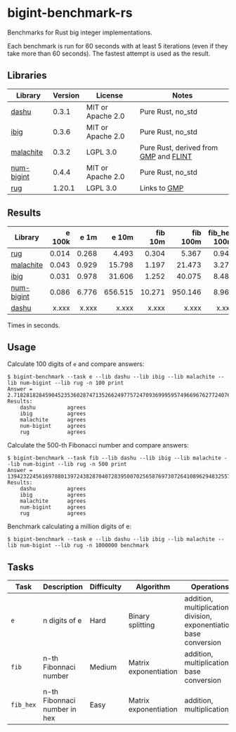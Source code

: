 # bigint-benchmark-rs

Benchmarks for Rust big integer implementations.

Each benchmark is run for 60 seconds with at least 5 iterations (even if they take more than 60 seconds).
The fastest attempt is used as the result.

## Libraries

| Library                                           | Version | License           | Notes                                                                                    |
|---------------------------------------------------|---------|-------------------|------------------------------------------------------------------------------------------|
| [dashu](https://crates.io/crates/dashu)           | 0.3.1   | MIT or Apache 2.0 | Pure Rust, no_std                                                                        |
| [ibig](https://crates.io/crates/ibig)             | 0.3.6   | MIT or Apache 2.0 | Pure Rust, no_std                                                                        |
| [malachite](https://crates.io/crates/malachite)   | 0.3.2   | LGPL 3.0          | Pure Rust, derived from [GMP](https://gmplib.org) and [FLINT](https://www.flintlib.org/) |
| [num-bigint](https://crates.io/crates/num-bigint) | 0.4.4   | MIT or Apache 2.0 | Pure Rust, no_std                                                                        |
| [rug](https://crates.io/crates/rug)               | 1.20.1  | LGPL 3.0          | Links to [GMP](https://gmplib.org/)                                                      |

## Results

| Library                                           | e 100k |  e 1m |   e 10m | fib 10m | fib 100m | fib_hex 100m |
|---------------------------------------------------|-------:|------:|--------:|--------:|---------:|-------------:|
| [rug](https://crates.io/crates/rug)               |  0.014 | 0.268 |   4.493 |   0.304 |    5.367 |        0.949 |
| [malachite](https://crates.io/crates/malachite)   |  0.043 | 0.929 |  15.798 |   1.197 |   21.473 |        3.270 |
| [ibig](https://crates.io/crates/ibig)             |  0.031 | 0.978 |  31.606 |   1.252 |   40.075 |        8.485 |
| [num-bigint](https://crates.io/crates/num-bigint) |  0.086 | 6.776 | 656.515 |  10.271 |  950.146 |        8.967 |
| [dashu](https://crates.io/crates/dashu)           |  x.xxx | x.xxx |   x.xxx |   x.xxx |    x.xxx |        x.xxx |

Times in seconds.

## Usage

Calculate 100 digits of `e` and compare answers:
```
$ bigint-benchmark --task e --lib dashu --lib ibig --lib malachite --lib num-bigint --lib rug -n 100 print
Answer = 2.718281828459045235360287471352662497757247093699959574966967627724076630353547594571382178525166427
Results:
    dashu          agrees
    ibig           agrees
    malachite      agrees
    num-bigint     agrees
    rug            agrees
```

Calculate the 500-th Fibonacci number and compare answers:
```
$ bigint-benchmark --task fib --lib dashu --lib ibig --lib malachite --lib num-bigint --lib rug -n 500 print
Answer = 139423224561697880139724382870407283950070256587697307264108962948325571622863290691557658876222521294125
Results:
    dashu          agrees
    ibig           agrees
    malachite      agrees
    num-bigint     agrees
    rug            agrees
```

Benchmark calculating a million digits of e:
```
$ bigint-benchmark --task e --lib dashu --lib ibig --lib malachite --lib num-bigint --lib rug -n 1000000 benchmark
```

## Tasks

| Task      | Description                  | Difficulty | Algorithm             | Operations                                                          |
|-----------|------------------------------|------------|-----------------------|---------------------------------------------------------------------|
| `e`       | n digits of e                | Hard       | Binary splitting      | addition, multiplication, division, exponentiation, base conversion |
| `fib`     | n-th Fibonnaci number        | Medium     | Matrix exponentiation | addition, multiplication, base conversion                           |
| `fib_hex` | n-th Fibonnaci number in hex | Easy       | Matrix exponentiation | addition, multiplication                                            |
